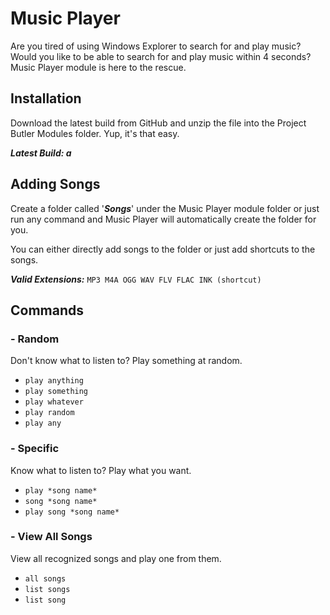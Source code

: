 ﻿# Music Player
Are you tired of using Windows Explorer to search for and play music? 
Would you like to be able to search for and play music within 4 seconds?
Music Player module is here to the rescue.

## Installation
Download the latest build from GitHub and unzip the file into the Project Butler Modules folder. Yup, it's that easy.

***Latest Build: a***

## Adding Songs
Create a folder called '***Songs***' under the Music Player module folder 
or just run any command and Music Player will automatically create the folder for you. 

You can either directly add songs to the folder or just add shortcuts to the songs. 

***Valid Extensions:*** ```MP3 M4A OGG WAV FLV FLAC INK (shortcut)```
## Commands

### - Random
Don't know what to listen to? Play something at random.

- ```play anything```
- ```play something```
- ```play whatever```
- ```play random```
- ```play any```

### - Specific
Know what to listen to? Play what you want.

- ```play *song name*```
- ```song *song name*```
- ```play song *song name*```

### - View All Songs
View all recognized songs and play one from them.

- ```all songs```
- ```list songs```
- ```list song```
